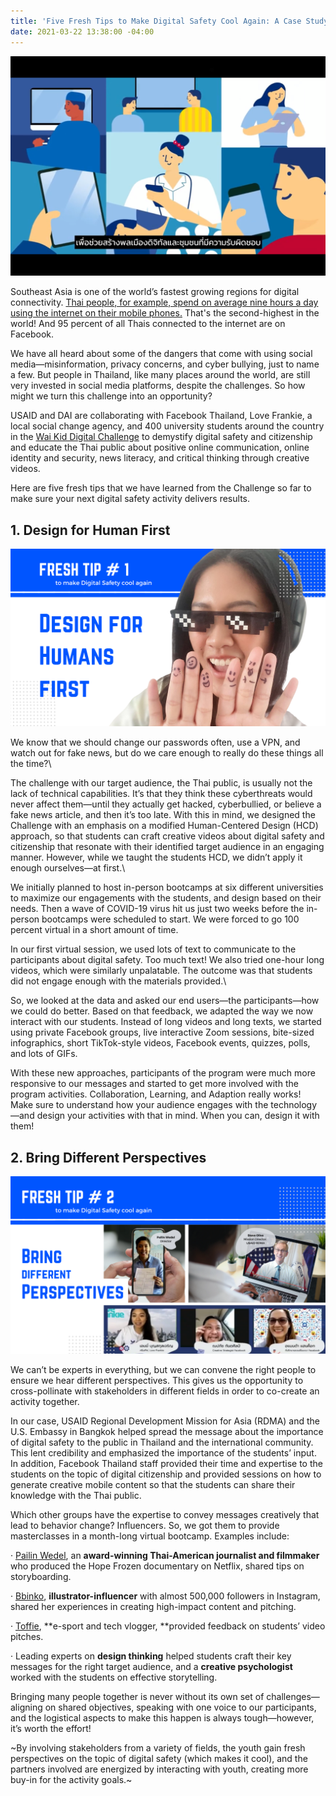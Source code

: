 ```yaml
---
title: 'Five Fresh Tips to Make Digital Safety Cool Again: A Case Study from Thailand'
date: 2021-03-22 13:38:00 -04:00
---
```


![Thaniya 1.png](/uploads/Thaniya%201.png)

Southeast Asia is one of the world’s fastest growing regions for digital connectivity. [Thai people, for example, spend on average nine hours a day using the internet on their mobile phones.](https://www.nationthailand.com/news/30382735) That's the second-highest in the world! And 95 percent of all Thais connected to the internet are on Facebook.

We have all heard about some of the dangers that come with using social media—misinformation, privacy concerns, and cyber bullying, just to name a few. But people in Thailand, like many places around the world, are still very invested in social media platforms, despite the challenges. So how might we turn this challenge into an opportunity?

USAID and DAI are collaborating with Facebook Thailand, Love Frankie, a local social change agency, and 400 university students around the country in the [Wai Kid Digital Challenge](https://www.usaid.gov/asia-regional/press-releases/feb-9-2021-united-states-promotes-digital-literacy-thailand) to demystify digital safety and citizenship and educate the Thai public about positive online communication, online identity and security, news literacy, and critical thinking through creative videos.

Here are five fresh tips that we have learned from the Challenge so far to make sure your next digital safety activity delivers results.

<!--more-->

## 1. Design for Human First

![Thaniya 2.png](/uploads/Thaniya%202.png)

We know that we should change our passwords often, use a VPN, and watch out for fake news, but do we care enough to really do these things all the time?\

The challenge with our target audience, the Thai public, is usually not the lack of technical capabilities. It’s that they think these cyberthreats would never affect them—until they actually get hacked, cyberbullied, or believe a fake news article, and then it’s too late.
With this in mind, we designed the Challenge with an emphasis on a modified Human-Centered Design (HCD) approach, so that students can craft creative videos about digital safety and citizenship that resonate with their identified target audience in an engaging manner. However, while we taught the students HCD, we didn’t apply it enough ourselves—at first.\

We initially planned to host in-person bootcamps at six different universities to maximize our engagements with the students, and design based on their needs. Then a wave of COVID-19 virus hit us just two weeks before the in-person bootcamps were scheduled to start. We were forced to go 100 percent virtual in a short amount of time.


In our first virtual session, we used lots of text to communicate to the participants about digital safety. Too much text! We also tried one-hour long videos, which were similarly unpalatable. The outcome was that students did not engage enough with the materials provided.\

So, we looked at the data and asked our end users—the participants—how we could do better. Based on that feedback, we adapted the way we now interact with our students. Instead of long videos and long texts, we started using private Facebook groups, live interactive Zoom sessions, bite-sized infographics, short TikTok-style videos, Facebook events, quizzes, polls, and lots of GIFs.

With these new approaches, participants of the program were much more responsive to our messages and started to get more involved with the program activities. Collaboration, Learning, and Adaption really works!
Make sure to understand how your audience engages with the technology—and design your activities with that in mind. When you can, design it with them!

## 2. Bring Different Perspectives

![Thaninya 4.png](/uploads/Thaninya%204.png)

We can’t be experts in everything, but we can convene the right people to ensure we hear different perspectives. This gives us the opportunity to cross-pollinate with stakeholders in different fields in order to co-create an activity together.

In our case, USAID Regional Development Mission for Asia (RDMA) and the U.S. Embassy in Bangkok helped spread the message about the importance of digital safety to the public in Thailand and the international community. This lent credibility and emphasized the importance of the students’ input. In addition, Facebook Thailand staff provided their time and expertise to the students on the topic of digital citizenship and provided sessions on how to generate creative mobile content so that the students can share their knowledge with the Thai public.

Which other groups have the expertise to convey messages creatively that lead to behavior change? Influencers. So, we got them to provide masterclasses in a month-long virtual bootcamp. Examples include:

· [Pailin Wedel](https://www.bangkokpost.com/life/social-and-lifestyle/1705504/defeating-death), an **award-winning Thai-American journalist and filmmaker** who produced the Hope Frozen documentary on Netflix, shared tips on storyboarding.

· [Bbinko](https://www.instagram.com/bbinko/), **illustrator-influencer** with almost 500,000 followers in Instagram, shared her experiences in creating high-impact content and pitching.

· [Toffie](https://www.facebook.com/toffieisitsupport), **e-sport and tech vlogger, **provided feedback on students’ video pitches.

· Leading experts on **design thinking** helped students craft their key messages for the right target audience, and a **creative psychologist** worked with the students on effective storytelling.

Bringing many people together is never without its own set of challenges—aligning on shared objectives, speaking with one voice to our participants, and the logistical aspects to make this happen is always tough—however, it’s worth the effort!

~By involving stakeholders from a variety of fields, the youth gain fresh perspectives on the topic of digital safety (which makes it cool), and the partners involved are energized by interacting with youth, creating more buy-in for the activity goals.~